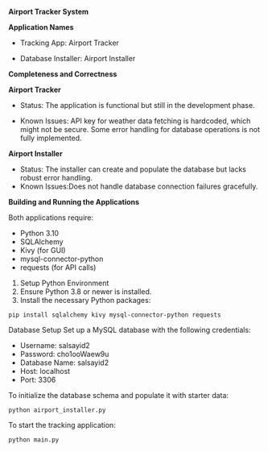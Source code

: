 **Airport Tracker System**

**Application Names**

* Tracking App: Airport Tracker

* Database Installer: Airport Installer



****Completeness and Correctness****

**Airport Tracker**
* Status: The application is functional but still in the development phase.

* Known Issues: API key for weather data fetching is hardcoded, which might not be secure. Some error handling for database operations is not fully implemented.

**Airport Installer**
* Status: The installer can create and populate the database but lacks robust error handling.
* Known Issues:Does not handle database connection failures gracefully.



**Building and Running the Applications**

Both applications require:

* Python 3.10
* SQLAlchemy
* Kivy (for GUI)
* mysql-connector-python
* requests (for API calls)


1. Setup Python Environment
2. Ensure Python 3.8 or newer is installed.
3. Install the necessary Python packages:

`pip install sqlalchemy kivy mysql-connector-python requests
`

Database Setup
Set up a MySQL database with the following credentials:
* Username: salsayid2
* Password: cho1ooWaew9u
* Database Name: salsayid2
* Host: localhost
* Port: 3306

To initialize the database schema and populate it with starter data:

`python airport_installer.py`

To start the tracking application:

`python main.py`